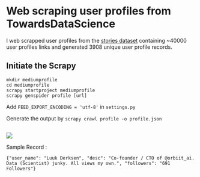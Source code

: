 # Web scraping user profiles from TowardsDataScience
I web scrapped user profiles from the [stories dataset](https://github.com/xxionias/webscraping/tree/master/mediumstories) containing ~40000 user profiles links and generated 3908 unique user profile records.

## Initiate the Scrapy 
```
mkdir mediumprofile
cd mediumprofile
scrapy startproject mediumprofile
scrapy genspider profile [url]
```

Add ```FEED_EXPORT_ENCODING = 'utf-8'``` in `settings.py`

Generate the output by 
```scrapy crawl profile -o profile.json```

##
![](images/profile.png)

Sample Record :
```
{"user_name": "Luuk Derksen", "desc": "Co-founder / CTO of @orbiit_ai. Data (Scientist) junky. All views my own.", "followers": "691 Followers"}
```
